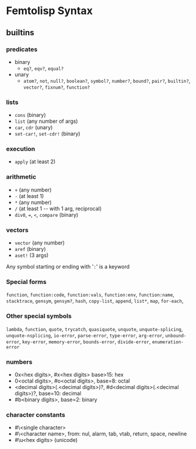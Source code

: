 # Femtolisp Syntax

## builtins

### predicates
- binary
  - `eq?`, `eqv?`, `equal?`
- unary
  - `atom?`, `not`, `null?`, `boolean?`, `symbol?`,
     `number?`, `bound?`, `pair?`, `builtin?`, `vector?`, `fixnum?`,
     `function?`

### lists
- `cons` (binary)
- `list` (any number of args)
- `car`, `cdr` (unary)
- `set-car!`, `set-cdr!` (binary)

### execution
- `apply` (at least 2)

### arithmetic
- `+` (any number)
- `-` (at least 1)
- `*` (any number)
- `/` (at least 1 -- with 1 arg, reciprocal)
- `div0`, `=`, `<`, `compare` (binary)

### vectors
- `vector` (any number)
- `aref` (binary)
- `aset!` (3 args)

Any symbol starting or ending with '`:`' is a keyword

### Special forms
 `function`,
  `function:code`,
  `function:vals`,
  `function:env`,
  `function:name`,
  `stacktrace`,
  `gensym`,
  `gensym?`,
  `hash`,
  `copy-list`,
  `append`,
  `list*`,
  `map`,
  `for-each`,

### Other special symbols

 `lambda`, `function`, `quote`, `trycatch`, `quasiquote`, `unquote`,
  `unquote-splicing`, `unquote-nsplicing`, `io-error`, `parse-error`,
  `type-error`, `arg-error`, `unbound-error`, `key-error`, `memory-error`,
  `bounds-error`, `divide-error`, `enumeration-error`

### numbers
  - 0x\<hex digits>, #x\<hex digits> base>15: hex
  - 0\<octal digits>, #o\<octal digits>, base=8: octal
  - \<decimal digits>(.\<decimal digits>)?, #d\<decimal digits>(.\<decimal digits>)?, base=10: decimal
  - \#b\<binary digits>, base=2: binary

### character constants

  - \#\\\<single character>
  - \#\\\<character name>, from: nul, alarm, tab, vtab, return, space, newline
  - \#\\u\<hex digits> (unicode)


